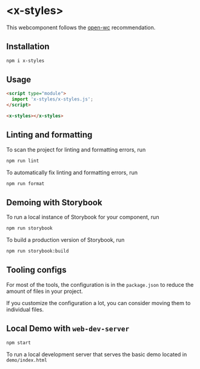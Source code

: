 # \<x-styles>

This webcomponent follows the [open-wc](https://github.com/open-wc/open-wc) recommendation.

## Installation

```bash
npm i x-styles
```

## Usage

```html
<script type="module">
  import 'x-styles/x-styles.js';
</script>

<x-styles></x-styles>
```

## Linting and formatting

To scan the project for linting and formatting errors, run

```bash
npm run lint
```

To automatically fix linting and formatting errors, run

```bash
npm run format
```

## Demoing with Storybook

To run a local instance of Storybook for your component, run

```bash
npm run storybook
```

To build a production version of Storybook, run

```bash
npm run storybook:build
```


## Tooling configs

For most of the tools, the configuration is in the `package.json` to reduce the amount of files in your project.

If you customize the configuration a lot, you can consider moving them to individual files.

## Local Demo with `web-dev-server`

```bash
npm start
```

To run a local development server that serves the basic demo located in `demo/index.html`
